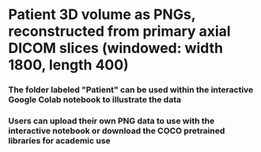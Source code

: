 # Patient 3D volume as PNGs, reconstructed from primary axial DICOM slices (windowed: width 1800, length 400)

### The folder labeled "Patient" can be used within the interactive Google Colab notebook to illustrate the data

### Users can upload their own PNG data to use with the interactive notebook or download the COCO pretrained libraries for academic use
